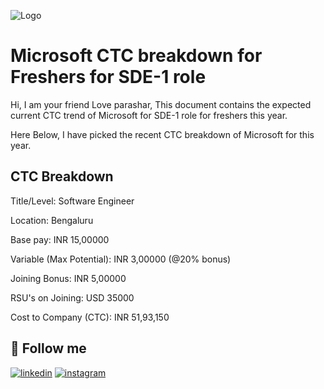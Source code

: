 
![Logo](https://th.bing.com/th/id/R.11d04810db94486d24246ded01a6e02a?rik=g7GHugJMzv106A&riu=http%3a%2f%2fwww.cs.utah.edu%2f~dejohnso%2fGREAT%2fsponsorLogos%2fnew-microsoft-logo-600.jpg&ehk=GHK8ZIPFfmgC2Gw%2fTuMAXyGS7TWc%2bbc5%2fL6M3NFFOhU%3d&risl=&pid=ImgRaw&r=0)



# Microsoft CTC breakdown for Freshers for SDE-1 role

Hi, I am your friend Love parashar, This document contains the expected current CTC trend of Microsoft for SDE-1 role for freshers this year.

Here Below, I have picked the recent CTC breakdown of Microsoft for this year.


## CTC Breakdown


Title/Level: Software Engineer

Location: Bengaluru

Base pay: INR 15,00000

Variable (Max Potential): INR 3,00000 (@20% bonus)

Joining Bonus: INR 5,00000

RSU's on Joining: USD 35000

Cost to Company (CTC): INR  51,93,150


## 🔗 Follow me

[![linkedin](https://img.shields.io/badge/linkedin-0A66C2?style=for-the-badge&logo=linkedin&logoColor=white)](https://www.linkedin.com/in/love-parashar-a69965219/)
[![instagram](https://img.shields.io/badge/instagram-f03c15?style=for-the-badge&logo=instagram&logoColor=white)](https://www.instagram.com/loveparashar5116/)

